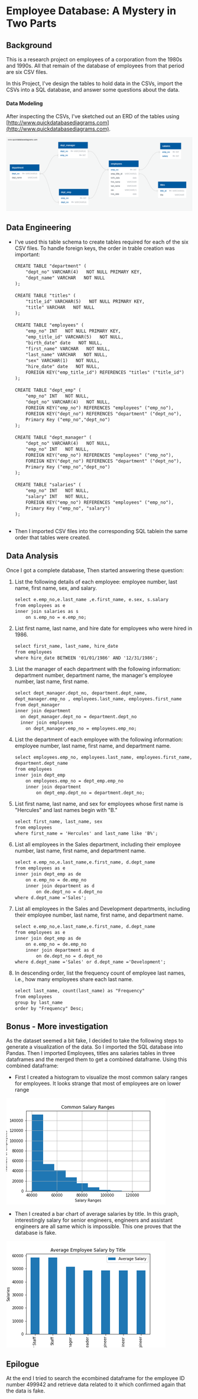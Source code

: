 # Employee Database: A Mystery in Two Parts


## Background

This is a research project on employees of a corporation from the 1980s and 1990s. All that remain of the database of employees from that period are six CSV files.

In this Project, I've design the tables to hold data in the CSVs, import the CSVs into a SQL database, and answer some questions about the data.


#### Data Modeling

After inspecting  the CSVs, I've sketched out an ERD of the tables using [http://www.quickdatabasediagrams.com](http://www.quickdatabasediagrams.com).

![Physical Schema](EmployeeSQL/ERD_Image/Physical_schema.png)

## Data Engineering

* I've used this table schema to create tables required for each of the six CSV files. To handle foreign keys, the order in trable creation was important:

    ```
    CREATE TABLE "department" (
        "dept_no" VARCHAR(4)   NOT NULL PRIMARY KEY,
        "dept_name" VARCHAR   NOT NULL
    );

    CREATE TABLE "titles" (
        "title_id" VARCHAR(5)   NOT NULL PRIMARY KEY,
        "title" VARCHAR   NOT NULL
    );

    CREATE TABLE "employees" (
        "emp_no" INT   NOT NULL PRIMARY KEY,
        "emp_title_id" VARCHAR(5)   NOT NULL,
        "birth_date" date   NOT NULL,
        "first_name" VARCHAR   NOT NULL,
        "last_name" VARCHAR   NOT NULL,
        "sex" VARCHAR(1)   NOT NULL,
        "hire_date" date   NOT NULL,
        FOREIGN KEY("emp_title_id") REFERENCES "titles" ("title_id")
    );

    CREATE TABLE "dept_emp" (
        "emp_no" INT   NOT NULL,
        "dept_no" VARCHAR(4)   NOT NULL,
        FOREIGN KEY("emp_no") REFERENCES "employees" ("emp_no"),
        FOREIGN KEY("dept_no") REFERENCES "department" ("dept_no"),
        Primary Key ("emp_no","dept_no")
    );

    CREATE TABLE "dept_manager" (
        "dept_no" VARCHAR(4)   NOT NULL,
        "emp_no" INT   NOT NULL,
        FOREIGN KEY("emp_no") REFERENCES "employees" ("emp_no"),
        FOREIGN KEY("dept_no") REFERENCES "department" ("dept_no"),
        Primary Key ("emp_no","dept_no")
    );

    CREATE TABLE "salaries" (
        "emp_no" INT   NOT NULL,
        "salary" INT   NOT NULL,
        FOREIGN KEY("emp_no") REFERENCES "employees" ("emp_no"),
        Primary Key ("emp_no", "salary")
    );


    ```


* Then I imported CSV files into the corresponding SQL tablein the same order that tables were created.

## Data Analysis

Once I got a complete database, Then started answering these question:

1. List the following details of each employee: employee number, last name, first name, sex, and salary.
    ```
    select e.emp_no,e.last_name ,e.first_name, e.sex, s.salary
    from employees as e
    inner join salaries as s
        on s.emp_no = e.emp_no;
    ``` 

2. List first name, last name, and hire date for employees who were hired in 1986.
    ```
    select first_name, last_name, hire_date
    from employees
    where hire_date BETWEEN '01/01/1986' AND '12/31/1986';
    ```

3. List the manager of each department with the following information: department number, department name, the manager's employee number, last name, first name.

    ```
    select dept_manager.dept_no, department.dept_name, dept_manager.emp_no , employees.last_name, employees.first_name
    from dept_manager
    inner join department
	  on dept_manager.dept_no = department.dept_no
	  inner join employees
		on dept_manager.emp_no = employees.emp_no;
    ```

4. List the department of each employee with the following information: employee number, last name, first name, and department name.

    ```
    select employees.emp_no, employees.last_name, employees.first_name, department.dept_name
    from employees 
    inner join dept_emp
	    on employees.emp_no = dept_emp.emp_no
	    inner join department
		    on dept_emp.dept_no = department.dept_no;
    ```

5. List first name, last name, and sex for employees whose first name is "Hercules" and last names begin with "B."

    ```
    select first_name, last_name, sex
    from employees
    where first_name = 'Hercules' and last_name like 'B%';
    ```

6. List all employees in the Sales department, including their employee number, last name, first name, and department name.

    ```
    select e.emp_no,e.last_name,e.first_name, d.dept_name
    from employees as e 
    inner join dept_emp as de
        on e.emp_no = de.emp_no
        inner join department as d
            on de.dept_no = d.dept_no
    where d.dept_name ='Sales';
    ```

7. List all employees in the Sales and Development departments, including their employee number, last name, first name, and department name.

    ```
    select e.emp_no,e.last_name,e.first_name, d.dept_name
    from employees as e 
    inner join dept_emp as de
        on e.emp_no = de.emp_no
        inner join department as d
            on de.dept_no = d.dept_no
    where d.dept_name ='Sales' or d.dept_name ='Development';
    ```

8. In descending order, list the frequency count of employee last names, i.e., how many employees share each last name.

    ```
    select last_name, count(last_name) as "Frequency"
    from employees
    group by last_name
    order by "Frequency" Desc;
    ```

## Bonus - More investigation

As the dataset seemed a bit fake, I decided to take the following steps to generate a visualization of the data. So I imported the SQL database into Pandas. Then I imported Employees, titles ans salaries tables in three dataframes and the merged them to get a combined dataframe. Using this combined dataframe:

* First I created a histogram to visualize the most common salary ranges for employees. It looks strange that most of employees are on lower range

![Common Salary Ranges](EmployeeSQL/Bonus_graphs/Common_Salary_Ranges.png)


* Then I created a bar chart of average salaries by title. In this graph, interestingly salary for senior engineers, engineers and assistant engineers are all same which is impossible. This one proves that the database is fake.

![Average Employee Salary by Title](EmployeeSQL/Bonus_graphs/Average_Employee_Salary_by_Title.png)

## Epilogue

At the end I tried to search the ecombined dataframe for the employee ID number 499942 and retrieve data related to it which confirmed again that the data is fake.
